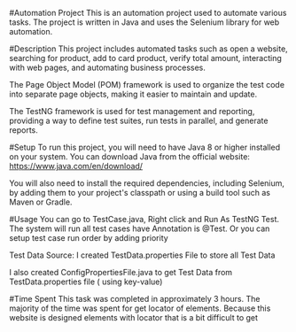 #Automation Project
This is an automation project used to automate various tasks. The project is written in Java and uses the Selenium library for web automation.

#Description
This project includes automated tasks such as open a website, searching for product, add to card product, verify total amount, interacting with web pages, and automating business processes.

The Page Object Model (POM) framework is used to organize the test code into separate page objects, making it easier to maintain and update.

The TestNG framework is used for test management and reporting, providing a way to define test suites, run tests in parallel, and generate reports.

#Setup
To run this project, you will need to have Java 8 or higher installed on your system. You can download Java from the official website: https://www.java.com/en/download/

You will also need to install the required dependencies, including Selenium, by adding them to your project's classpath or using a build tool such as Maven or Gradle.

#Usage
You can go to TestCase.java, Right click and Run As TestNG Test. The system will run all test cases have Annotation is @Test. Or you can setup test case run order by adding priority

Test Data Source: I created TestData.properties File to store all Test Data

I also created ConfigPropertiesFile.java to get Test Data from TestData.properties file ( using key-value)

#Time Spent
This task was completed in approximately 3 hours. The majority of the time was spent for get locator of elements. Because this website is designed elements with locator that is a bit difficult to get
